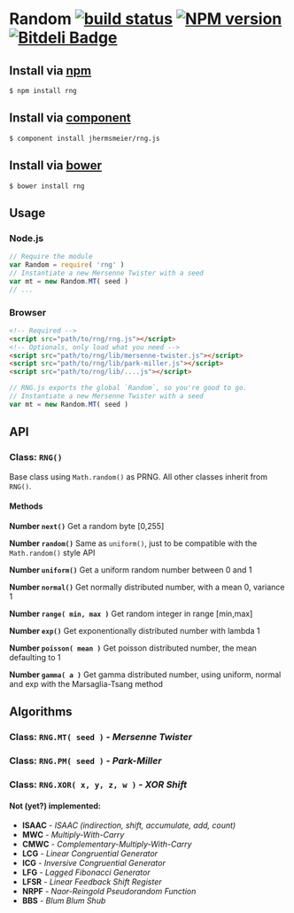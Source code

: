 # Random [![build status](https://secure.travis-ci.org/jhermsmeier/rng.js.png)](http://travis-ci.org/jhermsmeier/rng.js) [![NPM version](https://badge.fury.io/js/rng.png)](https://npmjs.org/rng) [![Bitdeli Badge](https://d2weczhvl823v0.cloudfront.net/jhermsmeier/rng.js/trend.png)](https://bitdeli.com/free "Bitdeli Badge")


## Install via [npm](https://npmjs.org/)

```shell
$ npm install rng
```


## Install via [component](http://github.com/component/)

```shell
$ component install jhermsmeier/rng.js
```


## Install via [bower](http://twitter.github.com/bower/)

```shell
$ bower install rng
```


## Usage

### Node.js

```javascript
// Require the module
var Random = require( 'rng' )
// Instantiate a new Mersenne Twister with a seed
var mt = new Random.MT( seed )
// ...
```


### Browser

```html
<!-- Required -->
<script src="path/to/rng/rng.js"></script>
<!-- Optionals, only load what you need -->
<script src="path/to/rng/lib/mersenne-twister.js"></script>
<script src="path/to/rng/lib/park-miller.js"></script>
<script src="path/to/rng/lib/....js"></script>
```

```javascript
// RNG.js exports the global `Random`, so you're good to go.
// Instantiate a new Mersenne Twister with a seed
var mt = new Random.MT( seed )
```


## API

### Class: `RNG()`
Base class using `Math.random()` as PRNG.
All other classes inherit from `RNG()`.

#### Methods

**Number `next()`**
Get a random byte [0,255]

**Number `random()`**
Same as `uniform()`, just to be compatible with the `Math.random()` style API

**Number `uniform()`**
Get a uniform random number between 0 and 1

**Number `normal()`**
Get normally distributed number, with a mean 0, variance 1

**Number `range( min, max )`**
Get random integer in range [min,max]

**Number `exp()`**
Get exponentionally distributed number with lambda 1

**Number `poisson( mean )`**
Get poisson distributed number, the mean defaulting to 1

**Number `gamma( a )`**
Get gamma distributed number, using uniform, normal and exp with the Marsaglia-Tsang method


## Algorithms

### Class: `RNG.MT( seed )` - *Mersenne Twister*
### Class: `RNG.PM( seed )` - *Park-Miller*
### Class: `RNG.XOR( x, y, z, w )` - *XOR Shift*


#### Not (yet?) implemented:

- **ISAAC** - *ISAAC (indirection, shift, accumulate, add, count)*
- **MWC** - *Multiply-With-Carry*
- **CMWC** - *Complementary-Multiply-With-Carry*
- **LCG** - *Linear Congruential Generator*
- **ICG** - *Inversive Congruential Generator*
- **LFG** - *Lagged Fibonacci Generator*
- **LFSR** - *Linear Feedback Shift Register*
- **NRPF** - *Naor-Reingold Pseudorandom Function*
- **BBS** - *Blum Blum Shub*
